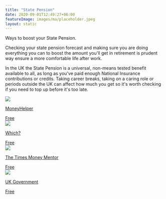 ```yaml
---
title: "State Pension"
date: 2020-09-01T12:49:27+06:00
featureImage: images/ma/placeholder.jpeg
layout: static
---
```


Ways to boost your State Pension.

Checking your state pension forecast and making sure you are doing everything you can to boost the amount you'll get in retirement is prudent way ensure a more comfortable life after work.

In the UK the State Pension is a universal, non-means tested benefit available to all, as long as you've paid enough National Insurance contributions or credits. Taking career breaks, taking on a caring role or periods outside the UK can affect how much you get so it's worth checking if you need to top up before it's too late.

<a class="ma-link" href="https://www.moneyhelper.org.uk/en/pensions-and-retirement/state-pension"><div class="ma-card"><div class="ma-icon"><img src ="/images/icon-check.png"/></div><div class="ma-name"><p>MoneyHelper</p></div><div class="ma-paid-text"><span>Free </span></div></div></a><a class="ma-link" href="https://www.which.co.uk/money/pensions-and-retirement/state-pension/can-i-top-up-my-state-pension-aVwgx1p28af4"><div class="ma-card"><div class="ma-icon"><img src ="/images/icon-check.png"/></div><div class="ma-name"><p>Which?</p></div><div class="ma-paid-text"><span>Free</span></div></div></a><a class="ma-link" href="https://www.thetimes.co.uk/money-mentor/article/boost-defer-pension/"><div class="ma-card"><div class="ma-icon"><img src ="/images/icon-check.png"/></div><div class="ma-name"><p>The Times Money Mentor</p></div><div class="ma-paid-text"><span>Free </span></div></div></a><a class="ma-link" href="https://www.gov.uk/check-state-pension"><div class="ma-card"><div class="ma-icon"><img src ="/images/icon-check.png"/></div><div class="ma-name"><p>UK Government</p></div><div class="ma-paid-text"><span>Free </span></div></div></a>  

<br/><br/>







